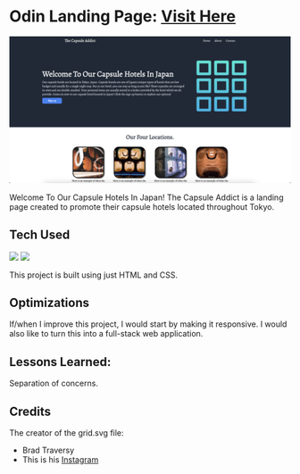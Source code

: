 # Odin Landing Page: <a target="_blank" href="https://danielle-higgins.github.io/odin-landing-page/">Visit Here</a>

<img src="https://github.com/Danielle-Higgins/odin-landing-page/blob/main/images/landing-page-preview.png">

Welcome To Our Capsule Hotels In Japan! The Capsule Addict is a landing page created to promote their capsule hotels located throughout Tokyo.

## Tech Used

<p>
    <img src="https://img.shields.io/badge/html5-%23E34F26.svg?style=for-the-badge&logo=html5&logoColor=white">
    <img src="https://img.shields.io/badge/css3-%231572B6.svg?style=for-the-badge&logo=css3&logoColor=white">
</p>

This project is built using just HTML and CSS.

## Optimizations

If/when I improve this project, I would start by making it responsive. I would also like to turn this into a full-stack web application.

## Lessons Learned:

Separation of concerns.

## Credits

The creator of the grid.svg file:
- Brad Traversy
- This is his [Instagram](https://www.instagram.com/traversymedia/)

